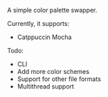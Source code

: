 A simple color palette swapper.

Currently, it supports:
- Catppuccin Mocha

Todo:
- CLI
- Add more color schemes
- Support for other file formats
- Multithread support